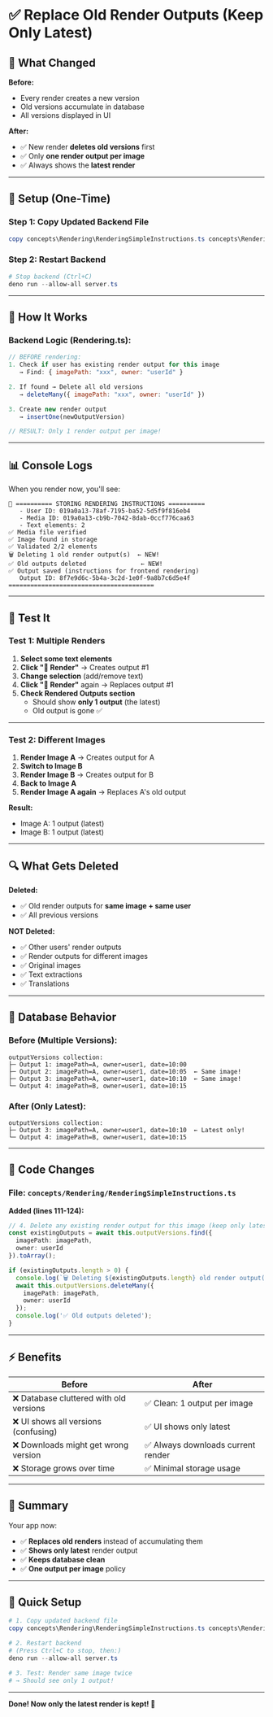 # ✅ Replace Old Render Outputs (Keep Only Latest)

## 🎯 What Changed

**Before:**
- Every render creates a new version
- Old versions accumulate in database
- All versions displayed in UI

**After:**
- ✅ New render **deletes old versions** first
- ✅ Only **one render output per image**
- ✅ Always shows the **latest render**

---

## 🔧 Setup (One-Time)

### Step 1: Copy Updated Backend File

```powershell
copy concepts\Rendering\RenderingSimpleInstructions.ts concepts\Rendering\Rendering.ts
```

### Step 2: Restart Backend

```powershell
# Stop backend (Ctrl+C)
deno run --allow-all server.ts
```

---

## 🧪 How It Works

### Backend Logic (Rendering.ts):

```javascript
// BEFORE rendering:
1. Check if user has existing render output for this image
   → Find: { imagePath: "xxx", owner: "userId" }

2. If found → Delete all old versions
   → deleteMany({ imagePath: "xxx", owner: "userId" })

3. Create new render output
   → insertOne(newOutputVersion)

// RESULT: Only 1 render output per image!
```

---

## 📊 Console Logs

When you render now, you'll see:

```
🎨 ========== STORING RENDERING INSTRUCTIONS ==========
   - User ID: 019a0a13-78af-7195-ba52-5d5f9f816eb4
   - Media ID: 019a0a13-cb9b-7042-8dab-0ccf776caa63
   - Text elements: 2
✅ Media file verified
✅ Image found in storage
✅ Validated 2/2 elements
🗑️ Deleting 1 old render output(s)  ← NEW!
✅ Old outputs deleted               ← NEW!
✅ Output saved (instructions for frontend rendering)
   Output ID: 8f7e9d6c-5b4a-3c2d-1e0f-9a8b7c6d5e4f
========================================
```

---

## 🧪 Test It

### Test 1: Multiple Renders

1. **Select some text elements**
2. **Click "🎨 Render"** → Creates output #1
3. **Change selection** (add/remove text)
4. **Click "🎨 Render"** again → Replaces output #1
5. **Check Rendered Outputs section**
   - Should show **only 1 output** (the latest)
   - Old output is gone ✅

---

### Test 2: Different Images

1. **Render Image A** → Creates output for A
2. **Switch to Image B**
3. **Render Image B** → Creates output for B
4. **Back to Image A**
5. **Render Image A again** → Replaces A's old output

**Result:**
- Image A: 1 output (latest)
- Image B: 1 output (latest)

---

## 🔍 What Gets Deleted

**Deleted:**
- ✅ Old render outputs for **same image + same user**
- ✅ All previous versions

**NOT Deleted:**
- ✅ Other users' render outputs
- ✅ Render outputs for different images
- ✅ Original images
- ✅ Text extractions
- ✅ Translations

---

## 💾 Database Behavior

### Before (Multiple Versions):
```
outputVersions collection:
├─ Output 1: imagePath=A, owner=user1, date=10:00
├─ Output 2: imagePath=A, owner=user1, date=10:05  ← Same image!
├─ Output 3: imagePath=A, owner=user1, date=10:10  ← Same image!
└─ Output 4: imagePath=B, owner=user1, date=10:15
```

### After (Only Latest):
```
outputVersions collection:
├─ Output 3: imagePath=A, owner=user1, date=10:10  ← Latest only!
└─ Output 4: imagePath=B, owner=user1, date=10:15
```

---

## 📝 Code Changes

### File: `concepts/Rendering/RenderingSimpleInstructions.ts`

**Added (lines 111-124):**

```typescript
// 4. Delete any existing render output for this image (keep only latest)
const existingOutputs = await this.outputVersions.find({
  imagePath: imagePath,
  owner: userId
}).toArray();

if (existingOutputs.length > 0) {
  console.log(`🗑️ Deleting ${existingOutputs.length} old render output(s)`);
  await this.outputVersions.deleteMany({
    imagePath: imagePath,
    owner: userId
  });
  console.log('✅ Old outputs deleted');
}
```

---

## ⚡ Benefits

| Before | After |
|--------|-------|
| ❌ Database cluttered with old versions | ✅ Clean: 1 output per image |
| ❌ UI shows all versions (confusing) | ✅ UI shows only latest |
| ❌ Downloads might get wrong version | ✅ Always downloads current render |
| ❌ Storage grows over time | ✅ Minimal storage usage |

---

## 🎯 Summary

Your app now:
- ✅ **Replaces old renders** instead of accumulating them
- ✅ **Shows only latest** render output
- ✅ **Keeps database clean**
- ✅ **One output per image** policy

---

## 🚀 Quick Setup

```powershell
# 1. Copy updated backend file
copy concepts\Rendering\RenderingSimpleInstructions.ts concepts\Rendering\Rendering.ts

# 2. Restart backend
# (Press Ctrl+C to stop, then:)
deno run --allow-all server.ts

# 3. Test: Render same image twice
# → Should see only 1 output!
```

---

**Done! Now only the latest render is kept! 🎉**
